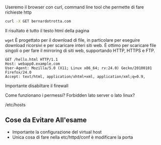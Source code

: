 Useremo il browser con curl, command line tool che permette di fare richieste http

```bash
curl -X GET bernardotrotta.com
```

Il risultato è tutto il testo html della pagina

`wget` È progettato per il download di file, in particolare per eseguire download ricorsivi e per scaricare interi siti web. È ottimo per scaricare file singoli o per fare il mirroring di siti web, supportando HTTP, HTTPS e FTP.

```
GET /hello.html HTTP/1.1
Host: webapp0.example.com
User-Agent: Mozilla/5.0 (X11; Linux x86_64; rv:24.0) Gecko/20100101 Firefox/24.0
Accept: text/html, application/xhtml+xml, application/xml;q=0.9,

```

Importante disabiltare il firewall

Come funzionano i permessi? Forbidden lato server o lato linux? 

/etc/hosts

## Cose da Evitare All'esame

- Importante la configurazione del virtual host
- Unica cosa di fare nella etc/httpd/conf è modificare la porta